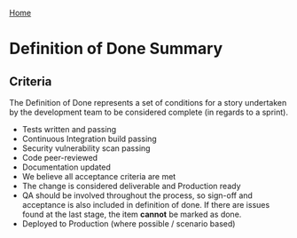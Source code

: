 [Home](https://howellsryan.github.io/career-catalogue/)

# Definition of Done Summary

## Criteria

The Definition of Done represents a set of conditions for a story undertaken by the development team to be considered complete (in regards to a sprint).

- Tests written and passing
- Continuous Integration build passing
- Security vulnerability scan passing
- Code peer-reviewed
- Documentation updated
- We believe all acceptance criteria are met
- The change is considered deliverable and Production ready
- QA should be involved throughout the process, so sign-off and acceptance is also included in definition of done. If there are issues found at the last stage, the item **cannot** be marked as done.
-  Deployed to Production (where possible / scenario based)

